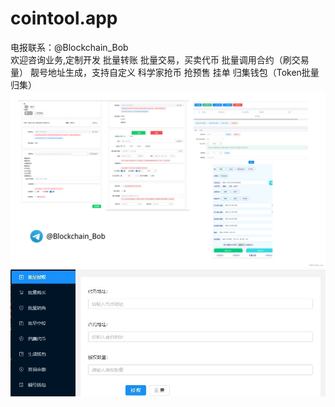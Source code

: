 # cointool.app
电报联系：@Blockchain_Bob  
欢迎咨询业务,定制开发
批量转账  批量交易，买卖代币  批量调用合约（刷交易量）  靓号地址生成，支持自定义  科学家抢币  抢预售  挂单  归集钱包（Token批量归集）
![](https://raw.githubusercontent.com/wwqhy/cointool/main/45d4c25ccfb24e2d83727884aad8fad2.png)
![](https://raw.githubusercontent.com/wwqhy/cointool/main/photo_2023-03-09_12-09-40.jpg)

